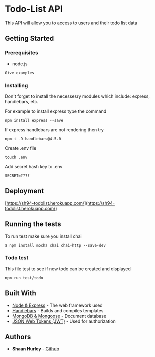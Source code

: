 # Todo-List API

This API will allow you to access to users and their todo list data

## Getting Started



### Prerequisites

* node.js


```
Give examples
```

### Installing

Don't forget to install the necessesry modules which include: express, handlebars, etc.

For example to install express type the command

```
npm install express --save
```

If express handlebars are not rendering then try 

```
npm i -D handlebars@4.5.0
```
Create .env file
```
touch .env
```
Add secret hash key to .env
```
SECRET=????
```

## Deployment
[https://sh94-todolist.herokuapp.com/](https://sh94-todolist.herokuapp.com/)


## Running the tests

To run test make sure you install chai
```
$ npm install mocha chai chai-http --save-dev
```

### Todo test

This file test to see if new todo can be created and displayed

```
npm run test/todo
```








## Built With

* [Node & Express](https://www.tutorialspoint.com/nodejsnodejs_express_framework.htm) - The web framework used
* [Handlebars](https://handlebarsjs.com/) - Builds and compiles templates
* [MongoDB & Mongoose](https://www.mongodb.com/) - Document database
* [JSON Web Tokens (JWT)](https://jwt.io/) - Used for authorization

## Authors

* **Shaan Hurley** - [Github](https://github.com/shaannessy25)
